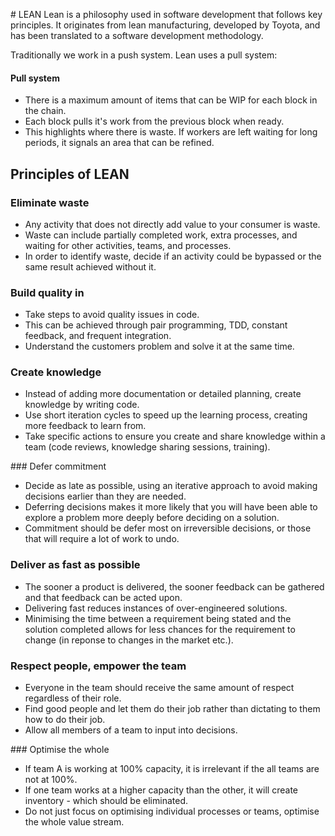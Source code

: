 # LEAN
Lean is a philosophy used in software development that follows key principles. It originates from lean manufacturing, developed by Toyota, and has been translated to a software development methodology.

Traditionally we work in a push system. Lean uses a pull system:
#### Pull system
* There is a maximum amount of items that can be WIP for each block in the chain.
* Each block pulls it's work from the previous block when ready.
* This highlights where there is waste. If workers are left waiting for long periods, it signals an area that can be refined.

## Principles of LEAN
### Eliminate waste
 * Any activity that does not directly add value to your consumer is waste.
 * Waste can include partially completed work, extra processes, and waiting for other activities, teams, and processes.
 * In order to identify waste, decide if an activity could be bypassed or the same result achieved without it.

### Build quality in
* Take steps to avoid quality issues in code.
* This can be achieved through pair programming, TDD, constant feedback, and frequent integration.
* Understand the customers problem and solve it at the same time.

### Create knowledge
* Instead of adding more documentation or detailed planning, create knowledge by writing code.
* Use short iteration cycles to speed up the learning process, creating more feedback to learn from.
* Take specific actions to ensure you create and share knowledge within a team (code reviews, knowledge sharing sessions, training).

### Defer commitment
* Decide as late as possible, using an iterative approach to avoid making decisions earlier than they are needed.
* Deferring decisions makes it more likely that you will have been able to explore a problem more deeply before deciding on a solution.
* Commitment should be defer most on irreversible decisions, or those that will require a lot of work to undo.

### Deliver as fast as possible
* The sooner a product is delivered, the sooner feedback can be gathered and that feedback can be acted upon.
* Delivering fast reduces instances of over-engineered solutions.
* Minimising the time between a requirement being stated and the solution completed allows for less chances for the requirement to change (in reponse to changes in the market etc.).

### Respect people, empower the team
* Everyone in the team should receive the same amount of respect regardless of their role.
* Find good people and let them do their job rather than dictating to them how to do their job.
* Allow all members of a team to input into decisions.

### Optimise the whole
* If team A is working at 100% capacity, it is irrelevant if the all teams are not at 100%.
* If one team works at a higher capacity than the other, it will create inventory - which should be eliminated.
* Do not just focus on optimising individual processes or teams, optimise the whole value stream.
